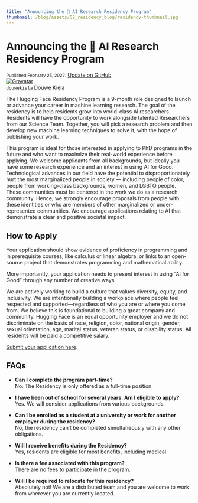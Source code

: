```yaml
---
title: "Announcing the 🤗 AI Research Residency Program"
thumbnail: /blog/assets/52_residency_blog/residency-thumbnail.jpg
---
```


<h1>
    Announcing the 🤗 AI Research Residency Program
</h1>

<div class="blog-metadata">
    <small>Published February 25, 2022.</small>
    <a target="_blank" class="btn no-underline text-sm mb-5 font-sans" href="https://github.com/huggingface/blog/blob/master/residency-blog.md">
        Update on GitHub
    </a>
</div>

<div class="author-card">
    <a href="/douwekiela">
        <img class="avatar avatar-user" src="https://aeiljuispo.cloudimg.io/v7/https://s3.amazonaws.com/moonup/production/uploads/1641847245435-61dc997715b47073db1620dc.jpeg?w=200&h=200&f=face" title="Gravatar">
        <div class="bfc">
            <code>douwekiela</code>
            <span class="fullname">Douwe Kiela</span>
        </div>
    </a>
</div>

<script async defer src="https://unpkg.com/medium-zoom-element@0/dist/medium-zoom-element.min.js"></script>

The Hugging Face Residency Program is a 9-month role designed to launch or advance your career in machine learning research. The goal of the residency is to help residents grow into world-class AI researchers. Residents will have the opportunity to work alongside talented Researchers from our Science Team. Together, you will pick a research problem and then develop new machine learning techniques to solve it, with the hope of publishing your work.

This program is ideal for those interested in applying to PhD programs in the future and who want to maximize their real-world experience before applying. We welcome applicants from all backgrounds, but ideally you have some research experience and an interest in using AI for Good. Technological advances in our field have the potential to disproportionately hurt the most marginalized people in society — including people of color, people from working-class backgrounds, women, and LGBTQ people. These communities must be centered in the work we do as a research community. Hence, we strongly encourage proposals from people with these identities or who are members of other marginalized or under-represented communities. We encourage applications relating to AI that demonstrate a clear and positive societal impact.

## How to Apply

Your application should show evidence of proficiency in programming and in prerequisite courses, like calculus or linear algebra, or links to an open-source project that demonstrates programming and mathematical ability.

More importantly, your application needs to present interest in using “AI for Good” through any number of creative ways.

We are actively working to build a culture that values diversity, equity, and inclusivity. We are intentionally building a workplace where people feel respected and supported—regardless of who you are or where you come from. We believe this is foundational to building a great company and community. Hugging Face is an equal opportunity employer and we do not discriminate on the basis of race, religion, color, national origin, gender, sexual orientation, age, marital status, veteran status, or disability status. All residents will be paid a competitive salary.

[Submit your application here](https://apply.workable.com/huggingface/j/1B77519961).

## FAQs

* **Can I complete the program part-time?**<br>No. The Residency is only offered as a full-time position.

* **I have been out of school for several years. Am I eligible to apply?**<br>Yes. We will consider applications from various backgrounds.

* **Can I be enrolled as a student at a university or work for another employer during the residency?**<br>No, the residency can’t be completed simultaneously with any other obligations.

* **Will I receive benefits during the Residency?**<br>Yes, residents are eligible for most benefits, including medical.

* **Is there a fee associated with this program?**<br>There are no fees to participate in the program.

* **Will I be required to relocate for this residency?**<br>Absolutely not! We are a distributed team and you are welcome to work from wherever you are currently located.
